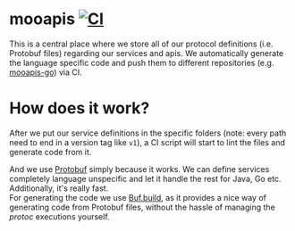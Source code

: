 # mooapis [![CI](https://github.com/CowNetwork/mooapis/actions/workflows/generator.yml/badge.svg)](https://github.com/CowNetwork/mooapis/actions/workflows/generator.yml)

This is a central place where we store all of our protocol definitions (i.e. Protobuf files) regarding our services and apis.
We automatically generate the language specific code and push them to different repositories (e.g. [mooapis-go](https://github.com/CowNetwork/mooapis-go)) via CI.

# How does it work?

After we put our service definitions in the specific folders (note: every path need to end in a version tag like `v1`), a CI script will start to lint the files and generate code from it.

And we use [Protobuf](https://developers.google.com/protocol-buffers) simply because it works. We can define services completely language unspecific and let it handle the rest for Java, Go etc. Additionally, it's really fast.  
For generating the code we use [Buf.build](https://buf.build/), as it provides a nice way of generating code from Protobuf files, without the hassle of managing the *protoc* executions yourself.
